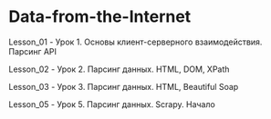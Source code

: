 # Data-from-the-Internet
Lesson_01 - Урок 1. Основы клиент-серверного взаимодействия. Парсинг API

Lesson_02 - Урок 2. Парсинг данных. HTML, DOM, XPath

Lesson_03 - Урок 3. Парсинг данных. HTML, Beautiful Soap


Lesson_05 - Урок 5. Парсинг данных. Scrapy. Начало
